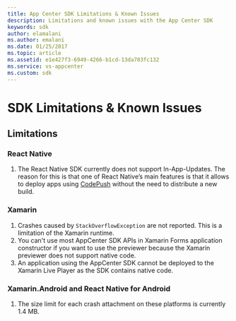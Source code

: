 ```yaml
---
title: App Center SDK Limitations & Known Issues
description: Limitations and known issues with the App Center SDK
keywords: sdk
author: elamalani
ms.author: emalani
ms.date: 01/25/2017
ms.topic: article
ms.assetid: e1e427f3-6949-4266-b1cd-13da703fc132
ms.service: vs-appcenter
ms.custom: sdk
---
```


# SDK Limitations & Known Issues

## Limitations

### React Native

1. The React Native SDK currently does not support In-App-Updates. The reason for this is that one of React Native’s main features is that it allows to deploy apps using [CodePush](https://microsoft.github.io/code-push/) without the need to distribute a new build.

### Xamarin

1. Crashes caused by `StackOverflowException` are not reported. This is a limitation of the Xamarin runtime.
2. You can't use most AppCenter SDK APIs in Xamarin Forms application constructor if you want to use the previewer because the Xamarin previewer does not support native code.
3. An application using the AppCenter SDK cannot be deployed to the Xamarin Live Player as the SDK contains native code.

### Xamarin.Android and React Native for Android

1. The size limit for each crash attachment on these platforms is currently 1.4 MB.
